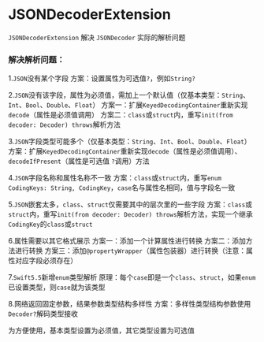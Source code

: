 # JSONDecoderExtension

`JSONDecoderExtension` 解决 `JSONDecoder` 实际的解析问题
 
### 解决解析问题：
 
 1.`JSON`没有某个字段
    方案：设置属性为可选值`?`，例如`String?`
 
 2.`JSON`没有该字段，属性为必须值，需加上一个默认值（仅基本类型：`String`、`Int`、`Bool`、`Double`、`Float`）
    方案一：扩展`KeyedDecodingContainer`重新实现`decode`（属性是必须值调用）
    方案二：`class`或`struct`内，重写`init(from decoder: Decoder) throws`解析方法
 
 3.`JSON`字段类型可能多个（仅基本类型：`String`、`Int`、`Bool`、`Double`、`Float`）
    方案：扩展`KeyedDecodingContainer`重新实现`decode`（属性是必须值调用）、`decodeIfPresent`（属性是可选值 `?`调用）方法
 
 4.`JSON`字段名称和属性名称不一致
    方案：`class`或`struct`内，重写`enum CodingKeys: String, CodingKey`，`case`名与属性名相同，值与字段名一致
 
 5.`JSON`嵌套太多，`class`、`struct`仅需要其中的层次里的一些字段
    方案：`class`或`struct`内，重写`init(from decoder: Decoder) throws`解析方法，实现一个继承`CodingKey`的`class`或`struct`
 
 6.属性需要以其它格式展示
    方案一：添加一个计算属性进行转换
    方案二：添加方法进行转换
    方案三：添加`@propertyWrapper`（属性包装器）进行转换（注意：属性对应字段必须存在）
 
 7.`Swift5.5`新增`enum`类型解析
    原理：每个`case`即是一个`class`、`struct`，如果`enum`已设置类型，则`case`就为该类型
 
 8.网络返回固定参数，结果参数类型结构多样性
    方案：多样性类型结构参数使用`Decoder?`解码类型接收
 
 
为方便使用，基本类型设置为必须值，其它类型设置为可选值
